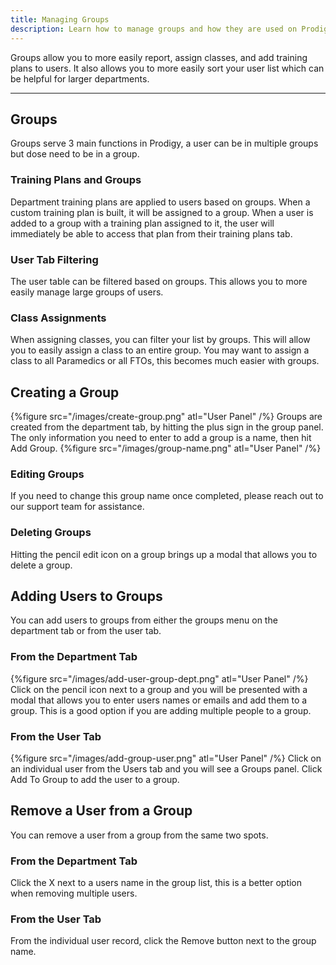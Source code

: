 ```yaml
---
title: Managing Groups
description: Learn how to manage groups and how they are used on Prodigy.
---
```


Groups allow you to more easily report, assign classes, and add training plans to users. It also allows you to more easily sort your user list which can be helpful for larger departments.  

---
## Groups
Groups serve 3 main functions in Prodigy, a user can be in multiple groups but dose need to be in a group.
### Training Plans and Groups
Department training plans are applied to users based on groups. When a custom training plan is built, it will be assigned to a group. When a user is added to a group with a training plan assigned to it, the user will immediately be able to access that plan from their training plans tab. 
### User Tab Filtering
The user table can be filtered based on groups. This allows you to more easily manage large groups of users.
### Class Assignments
When assigning classes, you can filter your list by groups. This will allow you to easily assign a class to an entire group. You may want to assign a class to all Paramedics or all FTOs, this becomes much easier with groups. 
## Creating a Group
{%figure src="/images/create-group.png" atl="User Panel" /%}
Groups are created from the department tab, by hitting the plus sign in the group panel. The only information you need to enter to add a group is a name, then hit Add Group.
{%figure src="/images/group-name.png" atl="User Panel" /%}
### Editing Groups
If you need to change this group name once completed, please reach out to our support team for assistance. 
### Deleting Groups
Hitting the pencil edit icon on a group brings up a modal that allows you to delete a group. 
## Adding Users to Groups
You can add users to groups from either the groups menu on the department tab or from the user tab.
### From the Department Tab
{%figure src="/images/add-user-group-dept.png" atl="User Panel" /%}
Click on the pencil icon next to a group and you will be presented with a modal that allows you to enter users names or emails and add them to a group. This is a good option if you are adding multiple people to a group. 
### From the User Tab
{%figure src="/images/add-group-user.png" atl="User Panel" /%}
Click on an individual user from the Users tab and you will see a Groups panel. Click Add To Group to add the user to a group.
## Remove a User from a Group
You can remove a user from a group from the same two spots.
### From the Department Tab
Click the X next to a users name in the group list, this is a better option when removing multiple users.
### From the User Tab
From the individual user record, click the Remove button next to the group name.